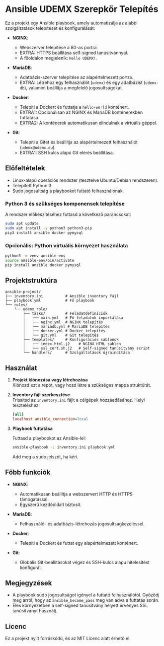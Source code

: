 # Ansible UDEMX Szerepkör Telepítés

Ez a projekt egy Ansible playbook, amely automatizálja az alábbi szolgáltatások telepítését és konfigurálását:

- **NGINX**:
  - Webszerver telepítése a 80-as portra.
  - EXTRA: HTTPS beállítása self-signed tanúsítvánnyal.
  - A főoldalon megjelenik: `Hello UDEMX!`.

- **MariaDB**:
  - Adatbázis-szerver telepítése az alapértelmezett portra.
  - EXTRA: Létrehoz egy felhasználót (`udemx`) és egy adatbázist (`udemx-db`), valamint beállítja a megfelelő jogosultságokat.

- **Docker**:
  - Telepíti a Dockert és futtatja a `hello-world` konténert.
  - EXTRA1: Opcionálisan az NGINX és MariaDB konténerekben futtatása.
  - EXTRA2: A konténerek automatikusan elindulnak a virtuális géppel.

- **Git**:
  - Telepíti a Gitet és beállítja az alapértelmezett felhasználót (`udemx@udemx.eu`).
  - EXTRA1: SSH kulcs alapú Git elérés beállítása.

## Előfeltételek

- Linux-alapú operációs rendszer (tesztelve Ubuntu/Debian rendszeren).
- Telepített Python 3.
- Sudo jogosultság a playbookot futtató felhasználónak.

### Python 3 és szükséges komponensek telepítése

A rendszer előkészítéséhez futtasd a következő parancsokat:

```bash
sudo apt update
sudo apt install -y python3 python3-pip
pip3 install ansible docker pymysql
```

### Opcionális: Python virtuális környezet használata

```bash
python3 -m venv ansible-env
source ansible-env/bin/activate
pip install ansible docker pymysql
```

## Projektstruktúra

```
ansible-project/
├── inventory.ini          # Ansible inventory fájl
├── playbook.yml           # Fő playbook
└── roles/
    └── udemx_role/
        ├── tasks/         # Feladatdefiníciók
        │   ├── main.yml   # Fő feladatok importálása
        │   ├── nginx.yml  # NGINX telepítés
        │   ├── mariadb.yml # MariaDB telepítés
        │   ├── docker.yml # Docker telepítés
        │   └── git.yml    # Git telepítés
        ├── templates/     # Konfigurációs sablonok
        │   ├── index.html.j2    # NGINX HTML sablon
        │   └── ssl_cert.sh.j2   # Self-signed tanúsítvány script
        └── handlers/      # Szolgáltatások újraindítása
```

## Használat

1. **Projekt klónozása vagy létrehozása**  
   Klónozd ezt a repót, vagy hozd létre a szükséges mappa struktúrát.

2. **Inventory fájl szerkesztése**  
   Frissítsd az `inventory.ini` fájlt a célgépek hozzáadásához. Helyi teszteléshez:

   ```ini
   [all]
   localhost ansible_connection=local
   ```

3. **Playbook futtatása**

   Futtasd a playbookot az Ansible-lel:

   ```bash
   ansible-playbook -i inventory.ini playbook.yml
   ```

   Add meg a sudo jelszót, ha kéri.

## Főbb funkciók

- **NGINX**:
    - Automatikusan beállítja a webszervert HTTP és HTTPS támogatással.
    - Egyszerű kezdőoldalt biztosít.

- **MariaDB**:
    - Felhasználó- és adatbázis-létrehozás jogosultságkezeléssel.

- **Docker**:
    - Telepíti a Dockert és futtat egy alapértelmezett konténert.

- **Git**:
    - Globális Git-beállításokat végez és SSH-kulcs alapú hitelesítést konfigurál.

## Megjegyzések

- A playbook sudo jogosultságot igényel a futtató felhasználótól. Győződj meg arról, hogy az `ansible_become_pass` meg van adva a futtatás során.
- Éles környezetben a self-signed tanúsítvány helyett érvényes SSL tanúsítványt használj.

## Licenc

Ez a projekt nyílt forráskódú, és az MIT Licenc alatt érhető el.
